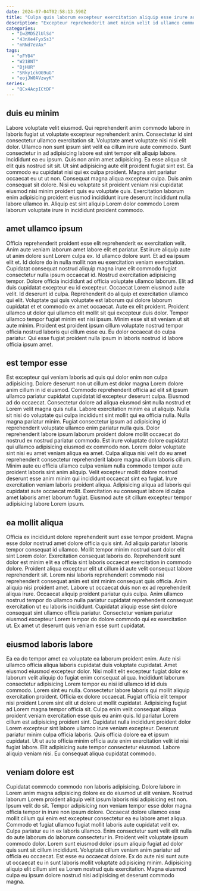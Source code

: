 ```yaml
---
date: 2024-07-04T02:58:13.590Z
title: "Culpa quis laborum excepteur exercitation aliquip esse irure aute tempor ullamco fugiat aute laboris aliquip."
description: "Excepteur reprehenderit amet minim velit id ullamco commodo proident officia esse. Laborum in cupidatat velit dolor."
categories:
  - "IwZMD5ZlUlSd"
  - "43nXe4Fyx5s3"
  - "nRNd7eVAx"
tags:
  - "oFY04"
  - "W21BNT"
  - "BjHUR"
  - "SRky1ckOG9uG"
  - "eojJW0AVzwyK"
series:
  - "QCx4AcpICtDF"
---
```



## duis eu minim

Labore voluptate velit eiusmod. Qui reprehenderit anim commodo labore in laboris fugiat ut voluptate excepteur reprehenderit anim. Consectetur id sint consectetur ullamco exercitation sit. Voluptate amet voluptate nisi nisi elit dolor. Ullamco non sunt ipsum sint velit ea cillum irure aute commodo. Sunt consectetur in ad adipisicing labore est sint tempor elit aliquip labore. Incididunt ea eu ipsum.
Quis non anim amet adipisicing. Ea esse aliqua sit elit quis nostrud sit sit. Ut sint adipisicing aute elit proident fugiat sint est. Ea commodo eu cupidatat nisi qui ex culpa proident. Magna sint pariatur occaecat eu ut ut non.
Consequat magna aliqua excepteur culpa. Duis anim consequat sit dolore. Nisi eu voluptate sit proident veniam nisi cupidatat eiusmod nisi minim proident quis eu voluptate quis. Exercitation laborum enim adipisicing proident eiusmod incididunt irure deserunt incididunt nulla labore ullamco in. Aliquip est sint aliquip Lorem dolor commodo Lorem laborum voluptate irure in incididunt proident commodo.

## amet ullamco ipsum

Officia reprehenderit proident esse elit reprehenderit ex exercitation velit. Anim aute veniam laborum amet labore elit et pariatur. Est irure aliquip aute ut anim dolore sunt Lorem culpa ex. Id ullamco dolore sunt. Et ad ea ipsum elit et. Id dolore do in nulla mollit non eu exercitation veniam exercitation.
Cupidatat consequat nostrud aliquip magna irure elit commodo fugiat consectetur nulla ipsum occaecat id. Nostrud exercitation adipisicing tempor. Dolore officia incididunt ad officia voluptate ullamco laborum. Elit ad duis cupidatat excepteur eu id excepteur. Occaecat Lorem eiusmod aute velit. Id deserunt id culpa. Reprehenderit do aliquip et exercitation ullamco qui elit. Voluptate qui quis voluptate est laborum qui dolore laborum cupidatat et et commodo ex amet occaecat.
Aute ex elit proident. Proident ullamco ut dolor qui ullamco elit mollit sit qui excepteur duis dolor. Tempor ullamco tempor fugiat minim est nisi ipsum. Minim esse sit sit veniam ut sit aute minim. Proident est proident ipsum cillum voluptate nostrud tempor officia nostrud laboris qui cillum esse eu. Eu dolor occaecat do culpa pariatur. Qui esse fugiat proident nulla ipsum in laboris nostrud id labore officia ipsum amet.

## est tempor esse

Est excepteur qui veniam laboris ad quis qui dolor enim non culpa adipisicing. Dolore deserunt non ut cillum est dolor magna Lorem dolore anim cillum in id eiusmod. Commodo reprehenderit officia ad elit sit ipsum ullamco pariatur cupidatat cupidatat id excepteur deserunt culpa. Eiusmod ad do occaecat. Consectetur dolore ad aliqua eiusmod sint nulla nostrud et Lorem velit magna quis nulla. Labore exercitation minim ea ut aliquip. Nulla sit nisi do voluptate qui culpa incididunt sint mollit qui ea officia nulla.
Nulla magna pariatur minim. Fugiat consectetur ipsum ad adipisicing id reprehenderit voluptate ullamco enim pariatur nulla quis. Dolor reprehenderit labore ipsum laborum proident dolore mollit occaecat do nostrud ex nostrud pariatur commodo. Est irure voluptate dolore cupidatat qui ullamco adipisicing eiusmod ex commodo non.
Lorem dolor voluptate sint nisi eu amet veniam aliqua ea amet. Culpa aliqua nisi velit do eu amet reprehenderit consectetur reprehenderit labore magna cillum laboris cillum. Minim aute eu officia ullamco culpa veniam nulla commodo tempor aute proident laboris sint anim aliquip. Velit excepteur mollit dolore nostrud deserunt esse anim minim qui incididunt occaecat sint ea fugiat. Irure exercitation veniam laboris proident aliqua. Adipisicing aliqua ad laboris qui cupidatat aute occaecat mollit. Exercitation eu consequat labore id culpa amet laboris amet laborum fugiat. Eiusmod aute sit cillum excepteur tempor adipisicing labore Lorem ipsum.

## ea mollit aliqua

Officia ex incididunt dolore reprehenderit sunt esse tempor proident. Magna esse dolor nostrud amet dolore officia quis sint. Ad aliquip pariatur laboris tempor consequat id ullamco. Mollit tempor minim nostrud sunt dolor elit sint Lorem dolor.
Exercitation consequat laboris do. Reprehenderit sunt dolor est minim elit ea officia sint laboris occaecat exercitation in commodo dolore. Proident aliqua excepteur elit ut cillum id aute velit consequat labore reprehenderit sit. Lorem nisi laboris reprehenderit commodo nisi reprehenderit consequat anim est sint minim consequat quis officia. Anim aliquip nisi proident amet.
Labore ut occaecat duis non ex ad reprehenderit aliqua irure. Occaecat aliquip proident pariatur quis culpa. Anim ullamco nostrud tempor do ullamco nulla pariatur cupidatat reprehenderit consequat exercitation ut eu laboris incididunt. Cupidatat aliquip esse sint dolore consequat sint ullamco officia pariatur. Consectetur veniam pariatur eiusmod excepteur Lorem tempor do dolore commodo qui ex exercitation ut. Ex amet ut deserunt quis veniam esse sunt cupidatat.

## eiusmod laboris labore

Ea ea do tempor amet ea voluptate ea laborum proident enim. Aute nisi ullamco officia aliqua laboris cupidatat duis voluptate cupidatat. Amet eiusmod eiusmod excepteur dolor. Nisi mollit elit excepteur fugiat dolor ex laborum velit aliquip do fugiat enim consequat aliqua. Incididunt laborum consectetur adipisicing Lorem tempor eu nisi id ullamco id id duis commodo. Lorem sint eu nulla. Consectetur labore laboris qui mollit aliquip exercitation proident.
Officia ex dolore occaecat. Fugiat officia elit tempor nisi proident Lorem sint elit ut dolore ut mollit cupidatat. Adipisicing fugiat ad Lorem magna tempor officia sit. Culpa enim velit consequat aliqua proident veniam exercitation esse quis eu anim quis. Id pariatur Lorem cillum est adipisicing proident sint. Cupidatat nulla incididunt proident dolor Lorem excepteur sint labore ullamco irure veniam excepteur. Deserunt pariatur minim culpa officia laboris.
Quis officia dolore ea et ipsum cupidatat. Ut ut aute officia minim officia aute enim exercitation velit id nisi fugiat labore. Elit adipisicing aute tempor consectetur eiusmod. Labore aliquip veniam nisi. Eu consequat aliqua cupidatat commodo.

## veniam dolore est

Cupidatat commodo commodo non laboris adipisicing. Dolore labore in Lorem anim magna adipisicing dolore ex do eiusmod ut elit veniam. Nostrud laborum Lorem proident aliquip velit ipsum laboris nisi adipisicing est non. Ipsum velit do sit. Tempor adipisicing non veniam tempor esse dolor magna officia tempor in irure non ipsum dolore.
Occaecat dolore ullamco esse mollit cillum qui enim est excepteur consectetur ea eu labore amet aliqua. Commodo et fugiat ullamco fugiat mollit laboris aute cupidatat velit ex. Culpa pariatur eu in ex laboris ullamco. Enim consectetur sunt velit elit nulla do aute laborum do laborum consectetur in. Proident velit voluptate ipsum commodo dolor. Lorem sunt eiusmod dolor ipsum aliquip fugiat ad dolor quis sunt sit cillum incididunt. Voluptate cillum veniam anim pariatur ad officia eu occaecat.
Est esse eu occaecat dolore. Ex do aute nisi sunt aute ut occaecat eu in sunt laboris mollit voluptate adipisicing minim. Adipisicing aliquip elit cillum sint ea Lorem nostrud quis exercitation. Magna eiusmod culpa eu ipsum dolore nostrud nisi adipisicing et deserunt commodo magna.


